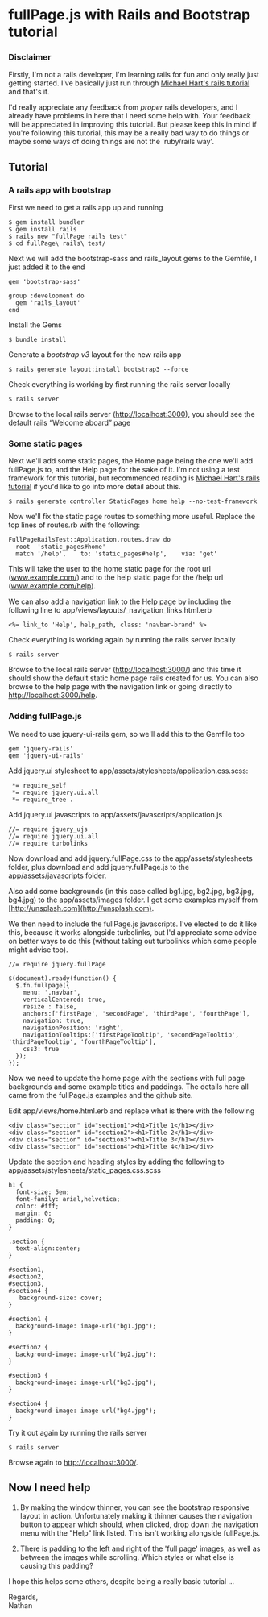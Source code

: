 # fullPage.js with Rails and Bootstrap tutorial

### Disclaimer
Firstly, I'm not a rails developer, I'm learning rails for fun and only really just getting started. I've basically just run through [Michael Hart's rails tutorial](http://ruby.railstutorial.org) and that's it.

I'd really appreciate any feedback from _proper_ rails developers, and I already have problems in here that I need some help with. Your feedback will be appreciated in improving this tutorial. But please keep this in mind if you're following this tutorial, this may be a really bad way to do things or maybe some ways of doing things are not the 'ruby/rails way'.

## Tutorial

### A rails app with bootstrap
First we need to get a rails app up and running

    $ gem install bundler
    $ gem install rails
    $ rails new "fullPage rails test"
    $ cd fullPage\ rails\ test/

Next we will add the bootstrap-sass and rails_layout gems to the Gemfile, I just added it to the end

    gem 'bootstrap-sass'
    
    group :development do
      gem 'rails_layout'
    end

Install the Gems

    $ bundle install

Generate a *bootstrap v3* layout for the new rails app

    $ rails generate layout:install bootstrap3 --force

Check everything is working by first running the rails server locally

    $ rails server

Browse to the local rails server ([http://localhost:3000](http://localhost:3000)), you should see the default rails “Welcome aboard” page

### Some static pages

Next we'll add some static pages, the Home page being the one we'll add fullPage.js to, and the Help page for the sake of it. I'm not using a test framework for this tutorial, but recommended reading is [Michael Hart's rails tutorial](http://ruby.railstutorial.org) if you'd like to go into more detail about this. 

    $ rails generate controller StaticPages home help --no-test-framework

Now we'll fix the static page routes to something more useful. Replace the top lines of routes.rb with the following:

    FullPageRailsTest::Application.routes.draw do
      root  'static_pages#home'
      match '/help',    to: 'static_pages#help',    via: 'get'

This will take the user to the home static page for the root url (www.example.com/) and to the help static page for the /help url (www.example.com/help).

We can also add a navigation link to the Help page by including the following line to app/views/layouts/_navigation_links.html.erb

    <%= link_to 'Help', help_path, class: 'navbar-brand' %>

Check everything is working again by running the rails server locally

    $ rails server

Browse to the local rails server ([http://localhost:3000/](http://localhost:3000/)) and this time it should show the default static home page rails created for us. You can also browse to the help page with the navigation link or going directly to [http://localhost:3000/help](http://localhost:3000/help).

### Adding fullPage.js

We need to use jquery-ui-rails gem, so we'll add this to the Gemfile too

    gem 'jquery-rails'
    gem 'jquery-ui-rails'

Add jquery.ui stylesheet to app/assets/stylesheets/application.css.scss:

     *= require_self
     *= require jquery.ui.all
     *= require_tree .

Add jquery.ui javascripts to app/assets/javascripts/application.js

    //= require jquery_ujs
    //= require jquery.ui.all
    //= require turbolinks

Now download and add jquery.fullPage.css to the app/assets/stylesheets folder, plus download and add jquery.fullPage.js to the app/assets/javascripts folder.

Also add some backgrounds (in this case called bg1.jpg, bg2.jpg, bg3.jpg, bg4.jpg) to the app/assets/images folder. I got some examples myself from [http://unsplash.com](http://unsplash.com).

We then need to include the fullPage.js javascripts. I've elected to do it like this, because it works alongside turbolinks, but I'd appreciate some advice on better ways to do this (without taking out turbolinks which some people might advise too).

    //= require jquery.fullPage
    
    $(document).ready(function() {
      $.fn.fullpage({
        menu: '.navbar',
        verticalCentered: true,
        resize : false,
        anchors:['firstPage', 'secondPage', 'thirdPage', 'fourthPage'],
        navigation: true,
        navigationPosition: 'right',
        navigationTooltips:['firstPageTooltip', 'secondPageTooltip', 'thirdPageTooltip', 'fourthPageTooltip'],
        css3: true
      });
    });


Now we need to update the home page with the sections with full page backgrounds and some example titles and paddings. The details here all came from the fullPage.js examples and the github site.

Edit app/views/home.html.erb and replace what is there with the following

    <div class="section" id="section1"><h1>Title 1</h1></div>
    <div class="section" id="section2"><h1>Title 2</h1></div>
    <div class="section" id="section3"><h1>Title 3</h1></div>
    <div class="section" id="section4"><h1>Title 4</h1></div>

Update the section and heading styles by adding the following to app/assets/stylesheets/static_pages.css.scss

    h1 {
      font-size: 5em;	
      font-family: arial,helvetica;
      color: #fff;
      margin: 0;
      padding: 0;
    }

    .section {
      text-align:center;
    }

    #section1,
    #section2,
    #section3,
    #section4 {
       background-size: cover;
    }

    #section1 {
      background-image: image-url("bg1.jpg");
    }

    #section2 {
      background-image: image-url("bg2.jpg");
    }

    #section3 {
      background-image: image-url("bg3.jpg");
    }

    #section4 {
      background-image: image-url("bg4.jpg");
    }
 
Try it out again by running the rails server

    $ rails server

Browse again to [http://localhost:3000/](http://localhost:3000/).

## Now I need help

1. By making the window thinner, you can see the bootstrap responsive layout in action. Unfortunately making it thinner causes the navigation button to appear which should, when clicked, drop down the navigation menu with the "Help" link listed. This isn't working alongside fullPage.js.

2. There is padding to the left and right of the 'full page' images, as well as between the images while scrolling. Which styles or what else is causing this padding?

I hope this helps some others, despite being a really basic tutorial ...

Regards,  
Nathan